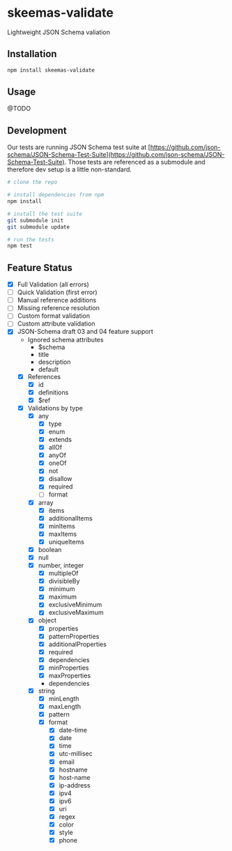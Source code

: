 # skeemas-validate
Lightweight JSON Schema valiation


## Installation
```bash
npm install skeemas-validate
```


## Usage
@TODO


## Development
Our tests are running JSON Schema test suite at [https://github.com/json-schema/JSON-Schema-Test-Suite](https://github.com/json-schema/JSON-Schema-Test-Suite). Those tests are referenced as a submodule and therefore dev setup is a little non-standard.
```bash
# clone the repo

# install dependencies from npm
npm install

# install the test suite
git submodule init
git submodule update

# run the tests
npm test
```



## Feature Status

- [X] Full Validation (all errors)
- [ ] Quick Validation (first error)
- [ ] Manual reference additions
- [ ] Missing reference resolution
- [ ] Custom format validation
- [ ] Custom attribute validation
- [X] JSON-Schema draft 03 and 04 feature support
    - Ignored schema attributes
        - $schema
        - title
        - description
        - default
    - [X] References
        - [X] id
        - [X] definitions
        - [X] $ref
    - [X] Validations by type
        - [X] any
            - [X] type
            - [X] enum
            - [X] extends
            - [X] allOf
            - [X] anyOf
            - [X] oneOf
            - [X] not
            - [X] disallow
            - [X] required
            - [ ] format
        - [X] array
            - [X] items
            - [X] additionalItems
            - [X] minItems
            - [X] maxItems
            - [X] uniqueItems
        - [X] boolean
        - [X] null
        - [X] number, integer
            - [X] multipleOf
            - [X] divisibleBy
            - [X] minimum
            - [X] maximum
            - [X] exclusiveMinimum
            - [X] exclusiveMaximum
        - [X] object
            - [X] properties
            - [X] patternProperties
            - [X] additionalProperties
            - [X] required
            - [X] dependencies
            - [X] minProperties
            - [X] maxProperties
            - dependencies
        - [X] string
            - [X] minLength
            - [X] maxLength
            - [X] pattern
            - [X] format
                - [X] date-time
                - [X] date
                - [X] time
                - [X] utc-millisec
                - [X] email
                - [X] hostname
                - [X] host-name
                - [X] ip-address
                - [X] ipv4
                - [X] ipv6
                - [X] uri
                - [X] regex
                - [X] color
                - [X] style
                - [X] phone
